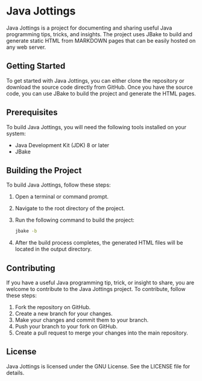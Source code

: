# Java Jottings

Java Jottings is a project for documenting and sharing useful Java programming tips, tricks, and insights. The project uses JBake to build and generate static HTML from MARKDOWN pages that can be easily hosted on any web server.

## Getting Started

To get started with Java Jottings, you can either clone the repository or download the source code directly from GitHub. Once you have the source code, you can use JBake to build the project and generate the HTML pages.

## Prerequisites

To build Java Jottings, you will need the following tools installed on your system:

- Java Development Kit (JDK) 8 or later
- JBake

## Building the Project

To build Java Jottings, follow these steps:

1. Open a terminal or command prompt.

2. Navigate to the root directory of the project.

3. Run the following command to build the project:

   ```bash
   jbake -b
   ```

4. After the build process completes, the generated HTML files will be located in the output directory.

## Contributing

If you have a useful Java programming tip, trick, or insight to share, you are welcome to contribute to the Java Jottings project. To contribute, follow these steps:

1. Fork the repository on GitHub.
2. Create a new branch for your changes.
3. Make your changes and commit them to your branch.
4. Push your branch to your fork on GitHub.
5. Create a pull request to merge your changes into the main repository.

## License

Java Jottings is licensed under the GNU License. See the LICENSE file for details.